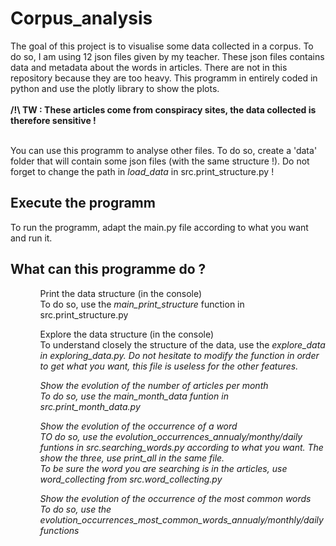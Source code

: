 # Corpus_analysis
The goal of this project is to visualise some data collected in a corpus. To do so, I am using 12 json files given by my teacher. These json files contains data and metadata about the words in articles. There are not in this repository because they are too heavy. This programm in entirely coded in python and use the plotly library to show the plots.<br><br>
<b>/!\ TW : These articles come from conspiracy sites, the data collected is therefore sensitive !</b><br><br>

You can use this programm to analyse other files. To do so, create a 'data' folder that will contain some json files (with the same structure !). Do not forget to change the path in <i>load_data</i> in src.print_structure.py !

## Execute the programm

To run the programm, adapt the main.py file according to what you want and run it.

## What can this programme do ?
<ul>
<ol>Print the data structure (in the console)<br>
To do so, use the <i>main_print_structure</i> function in src.print_structure.py</ol>
<ol>Explore the data structure (in the console)<br>
To understand closely the structure of the data, use the <i>explore_data<i> in exploring_data.py. Do not hesitate to modify the function in order to get what you want, this file is useless for the other features.</ol>
<ol>Show the evolution of the number of articles per month<br>
To do so, use the <i>main_month_data</i> funtion in src.print_month_data.py</ol>
<ol>Show the evolution of the occurrence of a word<br>
TO do so, use the <i>evolution_occurrences_annualy/monthy/daily</i> funtions in src.searching_words.py according to what you want. The show the three, use <i>print_all</i> in the same file.<br>
To be sure the word you are searching is in the articles, use <i>word_collecting</i> from src.word_collecting.py</ol> 
<ol>Show the evolution of the occurrence of the most common words<br>
To do so, use the <i>evolution_occurrences_most_common_words_annualy/monthly/daily</i> functions</ol>
</ul>